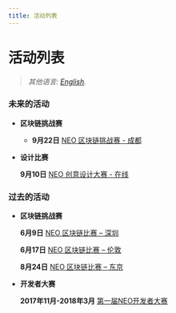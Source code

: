 ```yaml
---
title: 活动列表
---
```


# 活动列表

> *其他语言: [English](list-all.html#content).*

### 未来的活动

- **区块链挑战赛**
  - **9月22日** [NEO 区块链挑战赛 - 成都](9.12-NEO-Blockchain-Challenge-Chengdu.md#content)


- **设计比赛**

  **9月10日** [NEO 创意设计大赛 - 在线](9.10-NEO-创意设计大赛章程.md#content)

### 过去的活动

- **区块链挑战赛**

  **6月9日** [NEO 区块链比赛 – 深圳](6.09-NEO-Blockchain-Challenge-Shenzhen.md#content)

  **6月17日** [NEO 区块链比赛 – 伦敦](6.17-NEO-Blockchain-Challenge-London.md#content)

  **8月24日** [NEO 区块链比赛 – 东京](8.24-NEO-Blockchain-Challenge-Tokyo.html#Chinese)

- **开发者大赛**

  **2017年11月-2018年3月** [第一届NEO开发者大赛](https://neo.org/competition.html)
